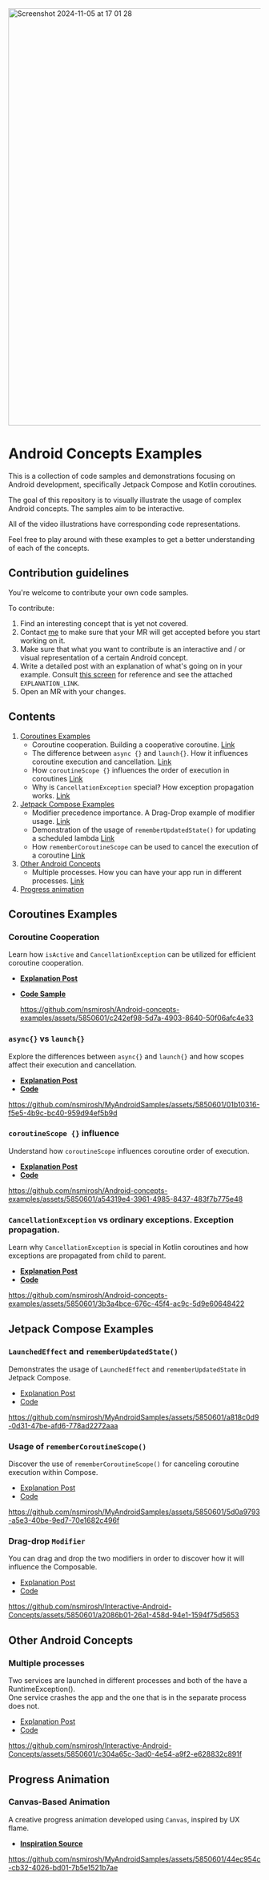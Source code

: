 <img width="834" alt="Screenshot 2024-11-05 at 17 01 28" src="https://github.com/user-attachments/assets/cb658579-fd4a-4d4a-a39f-c0c3b1c5dd0c">  

# Android Concepts Examples

This is a collection of code samples and demonstrations focusing on Android development,
specifically Jetpack Compose and Kotlin coroutines.

The goal of this repository is to visually illustrate the usage of complex Android concepts. The
samples aim to be interactive.

All of the video illustrations have corresponding code representations.

Feel free to play around with these examples to get a better understanding of each of the concepts.

## Contribution guidelines

You're welcome to contribute your own code samples.

To contribute:

1. Find an interesting concept that is yet not covered.
2. Contact [me](https://www.linkedin.com/in/nickmirosh/) to make sure that your MR will get accepted
   before you start working on it.
3. Make sure that what you want to contribute is an interactive and / or visual representation of a
   certain Android concept.
4. Write a detailed post with an explanation of what's going on in your example.
   Consult [this screen](https://github.com/nsmirosh/Interactive-Android-Concepts/blob/main/app/src/main/java/nick/mirosh/androidsamples/ui/coroutines/remember_coroutine_scope/RememberCoroutineScopeScreen.kt)
   for reference and see the attached `EXPLANATION_LINK`. 
5. Open an MR with your changes.

## Contents

1. [Coroutines Examples](#coroutines-examples)
    - Coroutine cooperation. Building a cooperative coroutine. [Link](#coroutine-cooperation)
    - The difference between `async {}` and `launch{}`. How it influences coroutine execution and
      cancellation. [Link](#async-vs-launch)
    - How `coroutineScope {}` influences the order of execution in
      coroutines [Link](#coroutinescope--influence)
    - Why is `CancellationException` special? How exception propagation
      works. [Link](#cancellationexception-vs-ordinary-exceptions-exception-propagation)
2. [Jetpack Compose Examples](#jetpack-compose-examples)
    - Modifier precedence importance. A Drag-Drop example of modifier
      usage. [Link](#drag-drop-modifier)
    - Demonstration of the usage of `rememberUpdatedState()` for updating a scheduled
      lambda [Link](#launchedeffect-and-rememberupdatedstate)
    - How `rememberCoroutineScope` can be used to cancel the execution of a
      coroutine [Link](#remember-coroutine-scope)
3. [Other Android Concepts](#other-android-concepts)
    - Multiple processes. How you can have your app run in different
      processes. [Link](#multiple-processes)
4. [Progress animation](#canvas-based-animation)

## Coroutines Examples

### Coroutine Cooperation

Learn how `isActive` and `CancellationException` can be utilized for efficient coroutine
cooperation.

- **[Explanation Post](https://www.nickmirosh.com/post/do-you-know-what-coroutines-are-cooperative-means)**
- **[Code Sample](https://github.com/nsmirosh/Android-concepts-examples/blob/main/app/src/main/java/nick/mirosh/androidsamples/ui/coroutines/cooperative_coroutine/CooperativeCancellationScreen.kt)**   
 
  https://github.com/nsmirosh/Android-concepts-examples/assets/5850601/c242ef98-5d7a-4903-8640-50f06afc4e33

### `async{}` vs `launch{}`

Explore the differences between `async{}` and `launch{}` and how scopes affect their execution and
cancellation.

- **[Explanation Post](https://www.nickmirosh.com/post/do-you-know-how-scopes-work-in-coroutines)**
- **[Code](https://github.com/nsmirosh/Android-concepts-examples/blob/main/app/src/main/java/nick/mirosh/androidsamples/ui/coroutines/async/AsyncComparisonScreen.kt)**

https://github.com/nsmirosh/MyAndroidSamples/assets/5850601/01b10316-f5e5-4b9c-bc40-959d94ef5b9d

### `coroutineScope {}` influence

Understand how `coroutineScope` influences coroutine order of execution.

- **[Explanation Post](https://www.nickmirosh.com/post/do-you-know-how-coroutinescope-works-in-coroutines)**
- **[Code](https://github.com/nsmirosh/Android-concepts-examples/blob/main/app/src/main/java/nick/mirosh/androidsamples/ui/coroutines/coroutine_scope/CoroutineScopeScreen.kt)**

https://github.com/nsmirosh/Android-concepts-examples/assets/5850601/a54319e4-3961-4985-8437-483f7b775e48

### `CancellationException` vs ordinary exceptions. Exception propagation.

Learn why `CancellationException` is special in Kotlin coroutines and how exceptions are propagated
from child to parent.

- **[Explanation Post](https://www.nickmirosh.com/post/do-you-know-why-cancellationexception-is-special-in-coroutines)**
- **[Code](https://github.com/nsmirosh/Android-concepts-examples/blob/main/app/src/main/java/nick/mirosh/androidsamples/ui/coroutines/exceptions/different_exceptions/DifferentExceptionsScreen.kt)**

https://github.com/nsmirosh/Android-concepts-examples/assets/5850601/3b3a4bce-676c-45f4-ac9c-5d9e60648422

## Jetpack Compose Examples

### `LaunchedEffect` and `rememberUpdatedState()`

Demonstrates the usage of `LaunchedEffect` and `rememberUpdatedState` in Jetpack Compose.

- [Explanation Post](https://www.nickmirosh.com/post/are-you-aware-of-the-pitfalls-of-launchedeffect-in-jetpack-compose)
- [Code](https://github.com/nsmirosh/Android-concepts-examples/blob/main/app/src/main/java/nick/mirosh/androidsamples/ui/side_effects/LaunchedEffectScreen.kt)

https://github.com/nsmirosh/MyAndroidSamples/assets/5850601/a818c0d9-0d31-47be-afd6-778ad2272aaa

### Usage of `rememberCoroutineScope()`

Discover the use of `rememberCoroutineScope()` for canceling coroutine execution within Compose.

- [Explanation Post](https://www.nickmirosh.com/post/are-you-using-coroutines-inside-your-composables-make-sure-to-use-remembercoroutinescope)
- [Code](https://github.com/nsmirosh/Android-concepts-examples/blob/main/app/src/main/java/nick/mirosh/androidsamples/ui/coroutines/remember_coroutine_scope/RememberCoroutineScope.kt)

https://github.com/nsmirosh/MyAndroidSamples/assets/5850601/5d0a9793-a5e3-40be-9ed7-70e1682c496f

### Drag-drop `Modifier`

You can drag and drop the two modifiers in order to discover how it will influence the Composable.

- [Explanation Post](https://www.nickmirosh.com/post/do-you-know-how-to-position-your-modifiers-in-jetpack-compose)
- [Code](https://github.com/nsmirosh/Interactive-Android-Concepts/blob/main/app/src/main/java/nick/mirosh/androidsamples/ui/jetpack_compose/drag_drop_modifier/DragDropModifierScreen.kt)

https://github.com/nsmirosh/Interactive-Android-Concepts/assets/5850601/a2086b01-26a1-458d-94e1-1594f75d5653

## Other Android Concepts

### Multiple processes

Two services are launched in different processes and both of the have a RuntimeException().   
One service crashes the app and the one that is in the separate process does not.

- [Explanation Post](https://www.nickmirosh.com/post/is-it-possible-to-have-a-runtimeexception-in-your-android-app-and-have-it-crash)
- [Code](https://github.com/nsmirosh/Interactive-Android-Concepts/blob/main/app/src/main/java/nick/mirosh/androidsamples/ui/background_processing/multiple_processes/ProcessesScreen.kt)
 
https://github.com/nsmirosh/Interactive-Android-Concepts/assets/5850601/c304a65c-3ad0-4e54-a9f2-e628832c891f

## Progress Animation

### Canvas-Based Animation

A creative progress animation developed using `Canvas`, inspired by UX flame.

- **[Inspiration Source](https://www.youtube.com/watch?v=LbktxnviLKI&ab_channel=UXFLAME)**

https://github.com/nsmirosh/MyAndroidSamples/assets/5850601/44ec954c-cb32-4026-bd01-7b5e1521b7ae